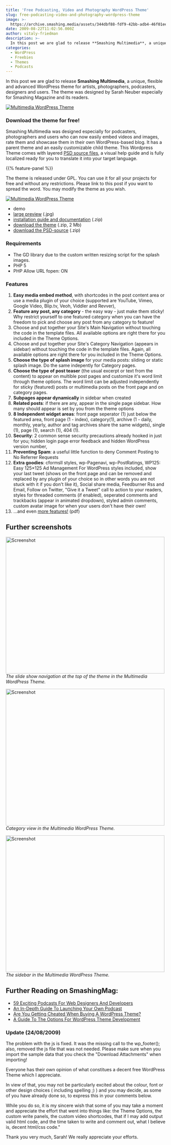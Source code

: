 ```yaml
---
title: 'Free Podcasting, Video and Photography WordPress Theme'
slug: free-podcasting-video-and-photography-wordpress-theme
image: >-
  https://archive.smashing.media/assets/344dbf88-fdf9-42bb-adb4-46f01eedd629/8d945c46-5fc8-4a01-a18d-a61989bdc2d5/wptheme.png
date: 2009-08-22T11:02:56.000Z
author: vitaly-friedman
description: >-
  In this post we are glad to release **Smashing Multimedia**, a unique, flexible and advanced WordPress theme for artists, photographers, podcasters, designers and users.
categories:
  - WordPress
  - Freebies
  - Themes
  - Podcasts
---
```

In this post we are glad to release <strong>Smashing Multimedia</strong>, a unique, flexible and advanced WordPress theme for artists, photographers, podcasters, designers and users. The theme was designed by Sarah Neuber especially for Smashing Magazine and its readers.

[![Multimedia WordPress Theme](https://archive.smashing.media/assets/344dbf88-fdf9-42bb-adb4-46f01eedd629/620295a7-8b49-4d62-a5dd-21f3d0740e41/1-promo.jpg)](https://archive.smashing.media/assets/344dbf88-fdf9-42bb-adb4-46f01eedd629/3b0bb904-cf41-481e-8151-3b825b4596ae/2-theme.jpg)

### Download the theme for free!

Smashing Multimedia was designed especially for podcasters, photographers and users who can now easily embed videos and images, rate them and showcase them in their own WordPress-based blog. It has a parent theme and an easily customizable child theme. This Wordpress Theme comes with layered <a href="https://archive.smashing.media/assets/344dbf88-fdf9-42bb-adb4-46f01eedd629/a465eda1-d516-48d0-afab-b30fff388f69/multimedia-psd.zip">PSD source files</a>, a visual help guide and is fully localized ready for you to translate it into your target language.

{{% feature-panel %}}

The theme is released under GPL. You can use it for all your projects for free and without any restrictions. Please link to this post if you want to spread the word. You may modify the theme as you wish.

[![Multimedia WordPress Theme](https://archive.smashing.media/assets/344dbf88-fdf9-42bb-adb4-46f01eedd629/f4c3dfc6-14e6-4239-80de-69c4450a1b3c/theme-small.jpg)](https://archive.smashing.media/assets/344dbf88-fdf9-42bb-adb4-46f01eedd629/3b0bb904-cf41-481e-8151-3b825b4596ae/2-theme.jpg)

*   demo
*   [large preview](https://archive.smashing.media/assets/344dbf88-fdf9-42bb-adb4-46f01eedd629/3b0bb904-cf41-481e-8151-3b825b4596ae/2-theme.jpg) (.jpg)
*   [installation guide and documentation](https://archive.smashing.media/assets/344dbf88-fdf9-42bb-adb4-46f01eedd629/84ee90de-81ea-4df9-89c4-ef634f1b7a29/multimedia-documentation.zip) (.zip)
*   [download the theme](https://archive.smashing.media/assets/344dbf88-fdf9-42bb-adb4-46f01eedd629/ccb6aff7-e5b6-4c3e-b060-2d2db6d3d5a8/multimedia-wordpress-theme.zip) (.zip, 2 Mb)
*   [download the PSD-source](https://archive.smashing.media/assets/344dbf88-fdf9-42bb-adb4-46f01eedd629/a465eda1-d516-48d0-afab-b30fff388f69/multimedia-psd.zip) (.zip)

### Requirements

*   The GD library due to the custom written resizing script for the splash images.
*   PHP 5
*   PHP Allow URL fopen: ON

### Features

1.  **Easy media embed method**, with shortcodes in the post content area or use a media plugin of your choice (supported are YouTube, Vimeo, Google Video, Blip.tv, Veoh, Viddler and Revver),
2.  **Feature any post, any category** - the easy way - just make them sticky! Why restrict yourself to one featured category when you can have the freedom to pick and choose any post from any category to feature!
3.  Choose and put together your Site's Main Navigation without touching the code in the template files. All available options are right there for you included in the Theme Options.
4.  Choose and put together your Site's Category Navigation (appears in sidebar) without touching the code in the template files. Again, all available options are right there for you included in the Theme Options.
5.  **Choose the type of splash image** for your media posts: sliding or static splash image. Do the same indepently for Category pages.
6.  **Choose the type of post teaser** (the usual excerpt or text from the content) to appear on multible post pages and customize it's word limit through theme options. The word limit can be adjusted independently for sticky (featured) posts or multimedia posts on the front page and on category pages.
7.  **Subpages appear dynamically** in sidebar when created
8.  **Related posts**: if there are any, appear in the single page sidebar. How many should appear is set by you from the theme options
9.  **8 Independent widget areas**: front page seperator (1) just below the featured area, front page (1 - index), category(1), archive (1 - daily, monthly, yearly, author and tag archives share the same widgets), single (1), page (1), search (1), 404 (1).
10.  **Security**: 2 common sense security precautions already hooked in just for you; hidden login page error feedback and hidden WordPress version number,
11.  **Preventing Spam**: a useful little function to deny Comment Posting to No Referrer Requests
12.  **Extra goodies**: cformsII styles, wp-Pagenavi, wp-PostRatings, WP125: Easy 125×125 Ad Management For WordPress styles included, show your last tweet (shows on the front page and can be removed and replaced by any plugin of your choice so in other words you are not stuck with it if you don't like it), Social share media, Feedburner Rss and Email, Follow on Twitter, "Give it a Tweet" call to action to your readers, styles for threaded comments (if enabled), seperated comments and trackbacks (appear in animated dropdown), styled admin comments, custom avatar image for when your users don't have their own!
13.  ...and even [more features!](https://archive.smashing.media/assets/344dbf88-fdf9-42bb-adb4-46f01eedd629/4ad12389-d678-4cab-ac0f-4e1b3f6a88ff/features.pdf) (pdf)

## Further screenshots

<a href="https://archive.smashing.media/assets/344dbf88-fdf9-42bb-adb4-46f01eedd629/b35928bc-d984-49fc-a2c3-d7f9785de627/3-videocategory.jpg"><img loading="lazy" decoding="async"  src="https://archive.smashing.media/assets/344dbf88-fdf9-42bb-adb4-46f01eedd629/1d7be4a0-2f7b-465e-8f14-32487c500771/sm.jpg" alt="Screenshot" width="500" height="430" /></a><br>
<em>The slide show navigation at the top of the theme in the Multimedia WordPress Theme.</em>

<a href="https://archive.smashing.media/assets/344dbf88-fdf9-42bb-adb4-46f01eedd629/3b0bb904-cf41-481e-8151-3b825b4596ae/2-theme.jpg"><img loading="lazy" decoding="async"  src="https://archive.smashing.media/assets/344dbf88-fdf9-42bb-adb4-46f01eedd629/83a89a81-b152-45ab-acf4-23535230be60/video.jpg" alt="Screenshot" width="500" height="430" /></a><br>
<em>Category view in the Multimedia WordPress Theme.</em>

<a href="https://archive.smashing.media/assets/344dbf88-fdf9-42bb-adb4-46f01eedd629/3b0bb904-cf41-481e-8151-3b825b4596ae/2-theme.jpg"><img loading="lazy" decoding="async"  src="https://archive.smashing.media/assets/344dbf88-fdf9-42bb-adb4-46f01eedd629/a22e38ef-b0aa-4ef7-8898-3d6d88a20c2a/lat.jpg" alt="Screenshot" width="500" height="430" /></a><br>
<em>The sidebar in the Multimedia WordPress Theme.</em>

## <span class="rh">Further Reading</span> on SmashingMag:

*   [59 Exciting Podcasts For Web Designers And Developers](https://www.smashingmagazine.com/2013/04/podcasts-for-designers-developers/)
*   [An In-Depth Guide To Launching Your Own Podcast](https://www.smashingmagazine.com/2015/07/launching-your-own-podcast/)
*   [Are You Getting Cheated When Buying A WordPress Theme?](https://www.smashingmagazine.com/2015/11/ripped-off-buying-wordpress-themes/)
*   [A Guide To The Options For WordPress Theme Development](https://www.smashingmagazine.com/2013/03/a-guide-to-wordpress-theme-options/)

### Update (24/08/2009)

The problem with the js is fixed. It was the missing call to the wp_footer(); also, removed the js file that was not needed. Please make sure when you import the sample data that you check the "Download Attachments" when importing!

Everyone has their own opinion of what constitues a decent free WordPress Theme which I appreciate.

In view of that, you may not be particularly excited about the colour, font or other design choices ( including spelling ;) ) and you may decide, as some of you have already done so, to express this in your comments below.

While you do so, it is my sincere wish that some of you may take a moment and appreciate the effort that went into things like: the Theme Options, the custom write panels, the custom video shortcodes, that if I may add output valid html code, and the time taken to write and comment out, what I believe is, decent html/css code."

Thank you very much, Sarah! We really appreciate your efforts.

